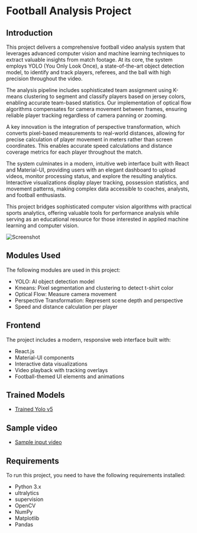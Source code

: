 # Football Analysis Project

## Introduction
This project delivers a comprehensive football video analysis system that leverages advanced computer vision and machine learning techniques to extract valuable insights from match footage. At its core, the system employs YOLO (You Only Look Once), a state-of-the-art object detection model, to identify and track players, referees, and the ball with high precision throughout the video.

The analysis pipeline includes sophisticated team assignment using K-means clustering to segment and classify players based on jersey colors, enabling accurate team-based statistics. Our implementation of optical flow algorithms compensates for camera movement between frames, ensuring reliable player tracking regardless of camera panning or zooming.

A key innovation is the integration of perspective transformation, which converts pixel-based measurements to real-world distances, allowing for precise calculation of player movement in meters rather than screen coordinates. This enables accurate speed calculations and distance coverage metrics for each player throughout the match.

The system culminates in a modern, intuitive web interface built with React and Material-UI, providing users with an elegant dashboard to upload videos, monitor processing status, and explore the resulting analytics. Interactive visualizations display player tracking, possession statistics, and movement patterns, making complex data accessible to coaches, analysts, and football enthusiasts.

This project bridges sophisticated computer vision algorithms with practical sports analytics, offering valuable tools for performance analysis while serving as an educational resource for those interested in applied machine learning and computer vision.

![Screenshot](https://i.ibb.co/HTTNzBRH/Screenshot-2025-03-07-220838.png)

## Modules Used
The following modules are used in this project:
- YOLO: AI object detection model
- Kmeans: Pixel segmentation and clustering to detect t-shirt color
- Optical Flow: Measure camera movement
- Perspective Transformation: Represent scene depth and perspective
- Speed and distance calculation per player

## Frontend
The project includes a modern, responsive web interface built with:
- React.js
- Material-UI components
- Interactive data visualizations
- Video playback with tracking overlays
- Football-themed UI elements and animations

## Trained Models
- [Trained Yolo v5](https://drive.google.com/file/d/1DC2kCygbBWUKheQ_9cFziCsYVSRw6axK/view?usp=sharing)

## Sample video
-  [Sample input video](https://drive.google.com/file/d/1t6agoqggZKx6thamUuPAIdN_1zR9v9S_/view?usp=sharing)

## Requirements
To run this project, you need to have the following requirements installed:
- Python 3.x
- ultralytics
- supervision
- OpenCV
- NumPy
- Matplotlib
- Pandas